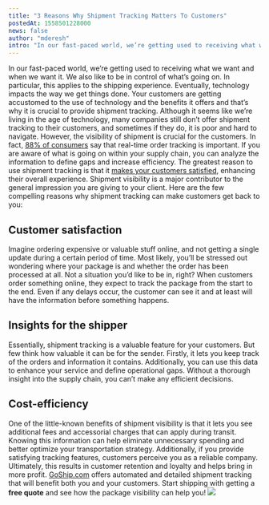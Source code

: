 ```yaml
---
title: "3 Reasons Why Shipment Tracking Matters To Customers"
postedAt: 1558501228000
news: false
author: "mderesh"
intro: "In our fast-paced world, we’re getting used to receiving what we want and when we want it. We also like to be in control of what’s going on. In particular, this applies to the shipping experience. Eventually, technology impacts the way we get things done. Your customers are getting accustomed to the use of technology and the benefits it offers and that’s why it is crucial to provide shipment tracking. Although it seems like we’re living in the age of technology, many companies still don’t offer shipment tra"
---
```

In our fast-paced world, we’re getting used to receiving what we want and when we want it. We also like to be in control of what’s going on. In particular, this applies to the shipping experience. Eventually, technology impacts the way we get things done. Your customers are getting accustomed to the use of technology and the benefits it offers and that’s why it is crucial to provide shipment tracking. Although it seems like we’re living in the age of technology, many companies still don’t offer shipment tracking to their customers, and sometimes if they do, it is poor and hard to navigate. However, the visibility of shipment is crucial for the customers. In fact, [88% of consumers](https://www.dropoff.com/blog/retail-delivery-consumer-survey-shoptalk-2018) say that real-time order tracking is important. If you are aware of what is going on within your supply chain, you can analyze the information to define gaps and increase efficiency. The greatest reason to use shipment tracking is that it [makes your customers satisfied](https://uat.www.goship.com/blog/3-benefits-of-shipment-tracking/), enhancing their overall experience. Shipment visibility is a major contributor to the general impression you are giving to your client. Here are the few compelling reasons why shipment tracking can make customers get back to you:

**Customer satisfaction**
-------------------------

Imagine ordering expensive or valuable stuff online, and not getting a single update during a certain period of time. Most likely, you’ll be stressed out wondering where your package is and whether the order has been processed at all. Not a situation you’d like to be in, right? When customers order something online, they expect to track the package from the start to the end. Even if any delays occur, the customer can see it and at least will have the information before something happens.

**Insights for the shipper**
----------------------------

Essentially, shipment tracking is a valuable feature for your customers. But few think how valuable it can be for the sender. Firstly, it lets you keep track of the orders and information it contains. Additionally, you can use this data to enhance your service and define operational gaps. Without a thorough insight into the supply chain, you can’t make any efficient decisions.

**Cost-efficiency**
-------------------

One of the little-known benefits of shipment visibility is that it lets you see additional fees and accessorial charges that can apply during transit. Knowing this information can help eliminate unnecessary spending and better optimize your transportation strategy. Additionally, if you provide satisfying tracking features, customers perceive you as a reliable company. Ultimately, this results in customer retention and loyalty and helps bring in more profit. [GoShip.com](https://uat.app.goship.com/) offers automated and detailed shipment tracking that will benefit both you and your customers. Start shipping with getting a **free quote** and see how the package visibility can help you! [![](https://www.goship.com/wp-content/uploads/2021/02/1ace89b4-fe28-40ff-a2a7-4cddc60fc9ec.png)](https://www.goship.com/)
